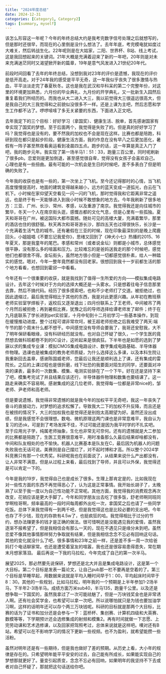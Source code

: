 ```yaml
---
title: "2024年度总结"
date: 2024-12-31
categories: [Category1, Category2]
tags: [summary, myself]
---
```


该怎么形容这一年呢？今年的年终总结大约是我考完数字信号处理之后就想写的，但是那时还很早，而现在的心里倒是没什么想法了。去年年底，考完模电犹如度过大难关，然后转战生化。22年呢则是在大姑家，二阳、世界杯、B站、线上考试，这是我回想起来的关键词。21年大概是充满着迎来了新的一年吧，20年则是对未来充满迷茫同时又渴望掀开新的篇章，19年是意气风发进入21世纪20年代。

前段时间回看了去年的年终总结，没想到我对23年的评价是遗憾，我现在的评价是低开高走。对于24年我的感受是平平无奇，这一年我似乎丧失了很多激情与热血，平平淡淡走完了春夏秋冬。这也是我在武汉和华科呆的第二个完整年份，对这里的环境更加熟悉，六月份的毕业典礼、九月份的开学典礼，又一批新生入园然后重复着我们所经历的。而我也从大二进入大三，我以前觉得大三很遥远很高大，但是我自己的大三我觉得和之前貌似没很多不一样。还是上课为主吧，然后志愿和学生工作都不沾了。啰啰嗦嗦了多无关紧要的东西，下面进入正文吧。

去年我定下的三个目标：好好学习（拿国奖）、健康生活、脱单，首先感谢国家有幸实现了国奖的梦想。至于后面两个，我觉得是失败了的。但是真的好好学习了吗？我觉得也是没有的，要不然我的加权也不会是现在这样。比赛也都是陪跑，科研到现在都只是起步阶段。健康生活方面，我的作息在没有早八之后更加恶化，暑假有一阵子甚至熬夜看奥运看到凌晨四五点。跑步的话，这一年算是真正入门了吧，我的跑步元年。我实现了第一场半马1：51：33，跑量三百公里，同时呢刷新了很多pb。恋爱则是更加倒退，甚至感觉很自卑，觉得没有女孩子会喜欢自己。心理也是有一些扭曲。最有可能的一次机会是生日的时候吧，差不多表白了但是明确的失败了。

今年我的收获也是有一些的，第一次坐上了飞机。至今还记得那时的心情，当飞机高度慢慢提高时，地面的建筑变得越来越小，远方的蓝天变成一道弧光，白云在飞机下。小时候在家仰望天空看见一闪一闪的飞机，那时觉得我和它距离非常之遥远，也是终于有一天能够进入到我小时候不敢想象的地方去。今年我刷新了很多地方：三亚、广州、长沙、常州、孝感，以及重游了南京。我觉得我还是向往城市的繁华，冬天一个人在南京街头逛，感慨古都的文化气息，但是心里有一些孤独。夏天和哥哥在广州，被这国际大都市震撼。随处可见的高楼大厦，充满着繁华，那里的酒店也住的很舒服。秋天再次和哥哥游长沙，那四五天也过得很快乐，长沙是一个充满着生活气息的城市。还有暑假在三亚的时候，现在印象最深刻的是晚上爬鹿回头，小姐姐唱《不要忘记我爱你》，思绪又回到了《神犬小七》热播的2015、16年夏天，那是我童年的尾巴。孝感和常州（或者说金坛）则都是小城市，总体感觉很平静，没有那么多的喧嚣和压力。比较难忘的是爸妈送我走的那个时候吧，感觉他们也都很舍不得。金坛街头，虽然地方很小但是一切都感觉很朴素，给人一种踏实的感觉。嗯对，今年一整年竟然都没有回老家。很想回到我十一岁前都生活的那个地方看看，也想回到霍邱一中看看。

今年还有一个很重要的收获，就是我找到了值得一生所爱的方向——模拟集成电路设计。去年这个时候对于方向的选择大概还是一头雾水。只是想着往电子信息那里去靠，然后不搞代码。经历了很多摸索吧，也和不少老师打了交道。被拒绝过，也因此退缩过，最后我觉得相比于其他的东西，我是对此更感兴趣。从年初在教班蔡老师实验室学焊板子，返校后又逐渐退出；四月份联系上了王老师，中间被吊了两个月然后被拒绝；再到暑假比赛，犹豫之后的导师选择给谭老师发了邮件；终于在九月底联系了学长进到pet实验室，十月中旬到十二月初学习一些基本操作，到现在缓慢推动进度。整个过程可谓非常坎坷，被王超老师拒绝之后我难受了两天:端午节的那个周末什么都不想干。中间感觉没有导师会要我了，我哥还安慰我，大不了明年保研看眼缘，没有科研经历就没有。也对自己怀疑了很久，一个学生医的竟然想去做科班都卷不到的IC设计，这听起来是很疯狂。下半年也是如愿的选到了梦寐以求的集成专业课：模拟CMOS集成电路设计、数字集成电路基础、半导体器件物理。选课也是被集成的教务老师质疑，为什么选择这么多课，以及本科生院让我重新回去盖章，感谢陈国威老师，您最后让我还是顺利选上了课，还有集成的雷院长。之后的上课过程也是很折磨，线下社恐的我要面对陌生的同学，还要面对冲突的课表，最多的一次数集、模集、电测实验排在了一个下午。好在还是坚持下来了吧，模集考完试了并且结果应该还行，半导体器件物理和数集也要结课了。这一路走来确实不容易啊。感谢集成的这几位老师，我觉得每一位都是非常nice的，邹老师、尹老师和高老师。

但是要说遗憾，我觉得非常遗憾的就是我今年的加权平平无奇吧，我这一年丧失了奋斗的直接动力，对梦想的追求松懈了。导致我大二下的加权不升反降，而且还是在被捞的情况下，大三的加权我也是觉得还是别抱太高期望为好。虽然还没出成绩，但是我感觉不会很理想。数电、微机原理这两门课也是非常意难平，我自认为复习的还ok，可是到了考场发挥不佳，不过可能还是因为我平时学的不扎实吧。至于应用光子学，纯属老师抽象，生化也非常无可奈何。还有的遗憾就是大二参加的比赛都是陪跑了，生医工竞赛很意难平，用时准备那么久最后结果却啥都没有，中间和队友相处的也不愉快。机器人比赛基本是队友在C，最后因为机器人的问题失败我也无话可说。美赛则是自己摆烂了，对不起时博和才高。所以整个2024学科竞赛只有那一个优秀奖。科研呢我也在前面说了，从结果来说什么产出都没有，让人非常不满意。但是从过程上来看，最后找到了导师，并且可以外保，我觉得还是可以肯定一下的。

今年是我的19岁，我觉得自己也是成长了很多。生理上那肯定是的，比如我现在对一些性方面的东西不再觉得恶心了，认为这是正常事情。我开始长胡子了，太晚熟了以至于我一度以为自己性功能不正常呢。其他方面，我觉得我的消费观念再次改变，花销应该是更大手脚了。今年和同学朋友出去吃了很多饭，舒老师啊同班同学啊柱哥啊，频率最高的一段时间每周都外出吃一次，拿国奖之后也请了一些同学吃饭。总体下来我觉得有一到两千吧，但是我觉得这也是比较必要的支出吧。今年也存了不少钱，现在的存款有4.5w了，也挺疯狂的哈。我觉得相比于过分的节约，想办法赚更多的钱才是正确的做法。很可惜啊还是没能遇见我的爱情，虽然我逐渐不报希望了，但是我相信会有那么一天的，现在不遇见只是缘分未到吧。虽然恋爱不像其他事情那样努力争取就有结果，但是我相信念念不忘必有回响这句话。其他的变化就没什么了吧，很多事情和23年之前一样，还是差不多一周一次给爸妈打个电话聊家常。也还是遭受着室友的喧嚣，我也还是很容易患得患失，常在期末月想家落泪。
最后再说一下我的马拉松，今年完成了自己的第一次半马。

展望2025，那必然要先说保研，梦想还是北大并且是集成电路设计，这是第一个大目标。第二个目标是发表一篇论文，让自己pub那一栏不要再是空着的了。第三个目标是早睡早起，用数据来说就是平均入睡时间早于1：00，平均起床时间早于8：30。其他的一些规划，比如马拉松，明年我的一个预期是上半年参加1-2场半马，下半年2-3场半马。成绩方面万米sub40，半马135，跑量千公里。以及还是想争取一下国奖的，虽然我拿过了一次可能祛魅了，但是一万块钱奖金也是非常诱人啊。还有社会奖学金，也希望可以拿一次吧。所以说哪怕就只是为钱也要加油学习啊，这样的话明年还可以存个两三万块钱呢。科研的目标就是那两个大目标，比赛的话为了证书和加分还是会参与一下：蓝桥杯、集创赛、计算机四级和大英赛、数模等等，下学期预计还会选修集成的射频和模集2。再有时间就做一下志愿、上完劳动课和艺术选修课，以及回家把驾照考过，总体来说就是这样吧。噢对还有B站，希望可以在不影响学习的情况下更新一些视频。也不为盈利，就希望能攒一些活粉。

虽然对明年还是有一些期待，但是我也做好了差的预期。从历史上看，大小年的规律是存在的。只希望明年能平平安安的过去，自己能有所成长，如果能实现自己的梦想那就更好了。量变引起质变，念念不忘必有回响，如果明年的我坚持不下去或者对自己怀疑了，那就把这句话送给你吧。
